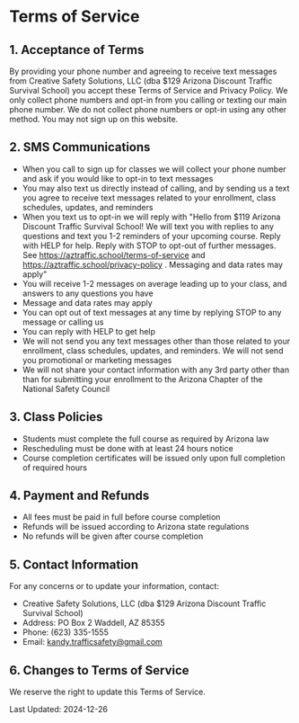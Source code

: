 # Terms of Service

## 1. Acceptance of Terms
By providing your phone number and agreeing to receive text messages from Creative Safety Solutions, LLC (dba $129 Arizona Discount Traffic Survival School) you accept these Terms of Service and Privacy Policy. We only collect phone numbers and opt-in from you calling or texting our main phone number. We do not collect phone numbers or opt-in using any other method. You may not sign up on this website.

## 2. SMS Communications
- When you call to sign up for classes we will collect your phone number and ask if you would like to opt-in to text messages
- You may also text us directly instead of calling, and by sending us a text you agree to receive text messages related to your enrollment, class schedules, updates, and reminders
- When you text us to opt-in we will reply with "Hello from $119 Arizona Discount Traffic Survival School! We will text you with replies to any questions and text you 1-2 reminders of your upcoming course. Reply with HELP for help. Reply with STOP to opt-out of further messages. See https://aztraffic.school/terms-of-service and https://aztraffic.school/privacy-policy . Messaging and data rates may apply"
- You will receive 1-2 messages on average leading up to your class, and answers to any questions you have
- Message and data rates may apply
- You can opt out of text messages at any time by replying STOP to any message or calling us
- You can reply with HELP to get help
- We will not send you any text messages other than those related to your enrollment, class schedules, updates, and reminders. We will not send you promotional or marketing messages
- We will not share your contact information with any 3rd party other than than for submitting your enrollment to the Arizona Chapter of the National Safety Council

## 3. Class Policies
- Students must complete the full course as required by Arizona law
- Rescheduling must be done with at least 24 hours notice
- Course completion certificates will be issued only upon full completion of required hours

## 4. Payment and Refunds
- All fees must be paid in full before course completion
- Refunds will be issued according to Arizona state regulations
- No refunds will be given after course completion

## 5. Contact Information
For any concerns or to update your information, contact:
- Creative Safety Solutions, LLC (dba $129 Arizona Discount Traffic Survival School)<br>
- Address: PO Box 2 Waddell, AZ 85355
- Phone: (623) 335-1555
- Email: kandy.trafficsafety@gmail.com

## 6. Changes to Terms of Service
We reserve the right to update this Terms of Service.

Last Updated: 2024-12-26
